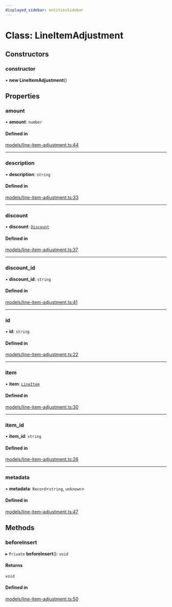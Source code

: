 ```yaml
---
displayed_sidebar: entitiesSidebar
---
```


# Class: LineItemAdjustment

## Constructors

### constructor

• **new LineItemAdjustment**()

## Properties

### amount

• **amount**: `number`

#### Defined in

[models/line-item-adjustment.ts:44](https://github.com/medusajs/medusa/blob/33df8122b/packages/medusa/src/models/line-item-adjustment.ts#L44)

___

### description

• **description**: `string`

#### Defined in

[models/line-item-adjustment.ts:33](https://github.com/medusajs/medusa/blob/33df8122b/packages/medusa/src/models/line-item-adjustment.ts#L33)

___

### discount

• **discount**: [`Discount`](Discount.md)

#### Defined in

[models/line-item-adjustment.ts:37](https://github.com/medusajs/medusa/blob/33df8122b/packages/medusa/src/models/line-item-adjustment.ts#L37)

___

### discount\_id

• **discount\_id**: `string`

#### Defined in

[models/line-item-adjustment.ts:41](https://github.com/medusajs/medusa/blob/33df8122b/packages/medusa/src/models/line-item-adjustment.ts#L41)

___

### id

• **id**: `string`

#### Defined in

[models/line-item-adjustment.ts:22](https://github.com/medusajs/medusa/blob/33df8122b/packages/medusa/src/models/line-item-adjustment.ts#L22)

___

### item

• **item**: [`LineItem`](LineItem.md)

#### Defined in

[models/line-item-adjustment.ts:30](https://github.com/medusajs/medusa/blob/33df8122b/packages/medusa/src/models/line-item-adjustment.ts#L30)

___

### item\_id

• **item\_id**: `string`

#### Defined in

[models/line-item-adjustment.ts:26](https://github.com/medusajs/medusa/blob/33df8122b/packages/medusa/src/models/line-item-adjustment.ts#L26)

___

### metadata

• **metadata**: `Record`<`string`, `unknown`\>

#### Defined in

[models/line-item-adjustment.ts:47](https://github.com/medusajs/medusa/blob/33df8122b/packages/medusa/src/models/line-item-adjustment.ts#L47)

## Methods

### beforeInsert

▸ `Private` **beforeInsert**(): `void`

#### Returns

`void`

#### Defined in

[models/line-item-adjustment.ts:50](https://github.com/medusajs/medusa/blob/33df8122b/packages/medusa/src/models/line-item-adjustment.ts#L50)
